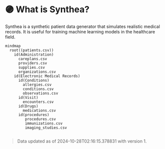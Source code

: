# 🟣 What is Synthea?

Synthea is a synthetic patient data generator that simulates realistic medical records. It is useful for training machine learning models in the healthcare field.


```mermaid
mindmap
  root((patients.csv))
    id(Administration)
      careplans.csv
      providers.csv
      supplies.csv
      organizations.csv
    id(Electronic Medical Records)
      id(Conditions)
        allergies.csv
        conditions.csv
        observations.csv
      id(Visit)
        encounters.csv
      id(Drugs)
        medications.csv
      id(procedures)
         procedures.csv
         immunizations.csv
         imaging_studies.csv      
      
```

>Data updated as of 2024-10-28T02:16:15.378831 with version 1. 